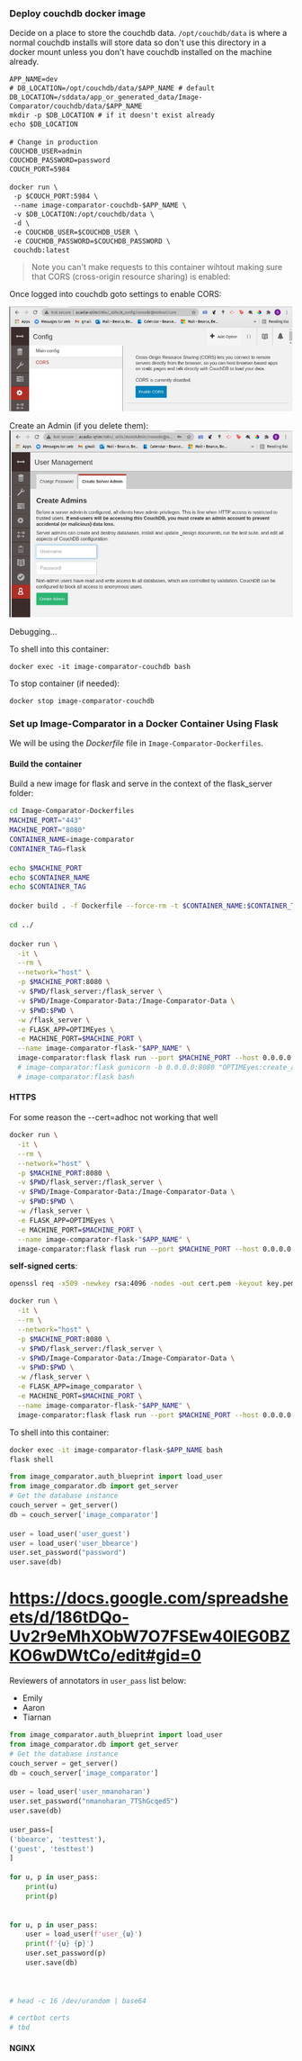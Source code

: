 ### Deploy couchdb docker image
Decide on a place to store the couchdb data. ```/opt/couchdb/data``` is where a normal couchdb installs will store data so don't use this directory in a docker mount unless you don't have couchdb installed on the machine already.
```
APP_NAME=dev
# DB_LOCATION=/opt/couchdb/data/$APP_NAME # default
DB_LOCATION=/sddata/app_or_generated_data/Image-Comparator/couchdb/data/$APP_NAME
mkdir -p $DB_LOCATION # if it doesn't exist already
echo $DB_LOCATION

# Change in production
COUCHDB_USER=admin
COUCHDB_PASSWORD=password
COUCH_PORT=5984

docker run \
 -p $COUCH_PORT:5984 \
 --name image-comparator-couchdb-$APP_NAME \
 -v $DB_LOCATION:/opt/couchdb/data \
 -d \
 -e COUCHDB_USER=$COUCHDB_USER \
 -e COUCHDB_PASSWORD=$COUCHDB_PASSWORD \
 couchdb:latest
```

> Note you can't make requests to this container wihtout making sure that CORS (cross-origin resource sharing) is enabled:

Once logged into couchdb goto settings to enable CORS:

![Initial Setup](../readme_images/couchdb_cors.jpg)

Create an Admin (if you delete them):
![create couch admin](../readme_images/couchdb_create_admin.jpg)

Debugging...

To shell into this container:
```
docker exec -it image-comparator-couchdb bash
```

To stop container (if needed):
```
docker stop image-comparator-couchdb
```

### Set up Image-Comparator in a Docker Container Using Flask

We will be using the *Dockerfile* file in ```Image-Comparator-Dockerfiles```.

#### Build the container

Build a new image for flask and serve in the context of the flask_server folder:
```bash
cd Image-Comparator-Dockerfiles
MACHINE_PORT="443"
MACHINE_PORT="8080"
CONTAINER_NAME=image-comparator
CONTAINER_TAG=flask

echo $MACHINE_PORT
echo $CONTAINER_NAME
echo $CONTAINER_TAG

docker build . -f Dockerfile --force-rm -t $CONTAINER_NAME:$CONTAINER_TAG

cd ../

docker run \
  -it \
  --rm \
  --network="host" \
  -p $MACHINE_PORT:8080 \
  -v $PWD/flask_server:/flask_server \
  -v $PWD/Image-Comparator-Data:/Image-Comparator-Data \
  -v $PWD:$PWD \
  -w /flask_server \
  -e FLASK_APP=OPTIMEyes \
  -e MACHINE_PORT=$MACHINE_PORT \
  --name image-comparator-flask-"$APP_NAME" \
  image-comparator:flask flask run --port $MACHINE_PORT --host 0.0.0.0 --debug
  # image-comparator:flask gunicorn -b 0.0.0.0:8080 "OPTIMEyes:create_app()"
  # image-comparator:flask bash
```

#### HTTPS
For some reason the --cert=adhoc not working that well
```bash
docker run \
  -it \
  --rm \
  --network="host" \
  -p $MACHINE_PORT:8080 \
  -v $PWD/flask_server:/flask_server \
  -v $PWD/Image-Comparator-Data:/Image-Comparator-Data \
  -v $PWD:$PWD \
  -w /flask_server \
  -e FLASK_APP=OPTIMEyes \
  -e MACHINE_PORT=$MACHINE_PORT \
  --name image-comparator-flask-"$APP_NAME" \
  image-comparator:flask flask run --port $MACHINE_PORT --host 0.0.0.0 --cert=adhoc
```

**self-signed certs**:  
```bash
openssl req -x509 -newkey rsa:4096 -nodes -out cert.pem -keyout key.pem -days 365
```

```bash
docker run \
  -it \
  --rm \
  --network="host" \
  -p $MACHINE_PORT:8080 \
  -v $PWD/flask_server:/flask_server \
  -v $PWD/Image-Comparator-Data:/Image-Comparator-Data \
  -v $PWD:$PWD \
  -w /flask_server \
  -e FLASK_APP=image_comparator \
  -e MACHINE_PORT=$MACHINE_PORT \
  --name image-comparator-flask-"$APP_NAME" \
  image-comparator:flask flask run --port $MACHINE_PORT --host 0.0.0.0 --cert=certs/cert.pem --key=certs/key.pem
```

To shell into this container:
```bash
docker exec -it image-comparator-flask-$APP_NAME bash
flask shell
```

```python
from image_comparator.auth_blueprint import load_user
from image_comparator.db import get_server
# Get the database instance
couch_server = get_server()
db = couch_server['image_comparator']

user = load_user('user_guest')
user = load_user('user_bbearce')
user.set_password("password")
user.save(db)
```

# https://docs.google.com/spreadsheets/d/186tDQo-Uv2r9eMhXObW7O7FSEw40lEG0BZKO6wDWtCo/edit#gid=0
Reviewers of annotators in `user_pass` list below:
* Emily
* Aaron
* Tiarnan


```python
from image_comparator.auth_blueprint import load_user
from image_comparator.db import get_server
# Get the database instance
couch_server = get_server()
db = couch_server['image_comparator']

user = load_user('user_nmanoharan')
user.set_password("nmanoharan_7TShGcqed5")
user.save(db)

user_pass=[
('bbearce', 'testtest'),
('guest', 'testtest')
]

for u, p in user_pass:
    print(u)
    print(p)


for u, p in user_pass:
    user = load_user(f'user_{u}')
    print(f'{u} {p}')
    user.set_password(p)
    user.save(db)



# head -c 16 /dev/urandom | base64
```

```bash
# certbot certs
# tbd
```

#### NGINX

